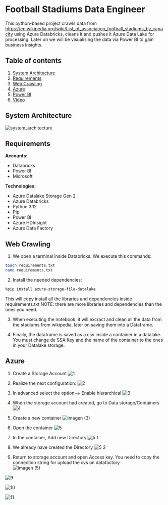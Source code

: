 
# Football Stadiums Data Engineer

This python-based project crawls data from https://en.wikipedia.org/wiki/List_of_association_football_stadiums_by_capacity using Azure Databricks, cleans it and pushes it Azure Data Lake for processing. Later on we will be visualising the data via Power BI to gain business insights.

## Table of contents

1. [System Architecture](#system-architecture)
2. [Requirements](#requirements)
3. [Web Crawling](#web-crawling)
6. [Azure](#azure)
7. [Power BI](#power-bi)
8. [Video](#video)

## System Architecture
![system_architecture](https://github.com/user-attachments/assets/7afa1916-d20e-4151-9be5-95840d77fa98)

## Requirements
**Accounts:**
  - Databricks
  - Power BI
  - Microsoft

**Technologies:**
  - Azure Datalake Storage Gen 2
  - Azure Databricks
  - Python 3.12
  - Pip
  - Power BI
  - Azure HDInsight
  - Azure Data Factory

## Web Crawling
1. We open a terminal inside Databricks. We execute this commands: 
```bash
touch requirements.txt
nano requirements.txt
```
2. Install the needed dependencies:
```bash
%pip install azure-storage-file-datalake

```
This will copy install all the libraries and dependencies inside requirements.txt
NOTE: there are more libraries and dependencies than the ones you need.

3. When executing the notebook, it will excract and clean all the data from the stadiums from wikipedia, later on saving them into a Dataframe.

4. Finally, the dataframe is saved as a csv inside a container in a datalake. You must change de SSA Key and the name of the container to the ones in your Datalake storage.

## Azure
1. Create a Storage Account
![1](https://github.com/user-attachments/assets/c0f3bec2-4b82-432f-9d4d-64e8bdb9b706)

2. Realize the next configuration:
![2](https://github.com/user-attachments/assets/1becd5e9-4e24-48b1-8c32-24008f430603)

3. In advanced select the option--> Enable hierarchical
![3](https://github.com/user-attachments/assets/55fd5bde-bbd3-4353-bd79-1f23f28345a8)

4. When the storage account had created, go to Data storage/Containers
![4](https://github.com/user-attachments/assets/e3d503d0-bbf7-4511-93b7-4aa97d303282)

5. Create a new container
![imagen (3)](https://github.com/user-attachments/assets/cfa23ab8-9197-40e4-ad9d-73e188657c4f)

6. Open the container
![5](https://github.com/user-attachments/assets/284616c5-a09d-43de-99ee-482007e00422)

7. In the container, Add new Directory
![5 1](https://github.com/user-attachments/assets/5734586e-c132-4010-a409-127bbfd6a2ad)

8. We already have created the Directory
![5 2](https://github.com/user-attachments/assets/15fe9b07-41c5-4e76-a139-42c5a0e28e3c)

9. Return to storage account and open Access key. You need to copy the connection string for upload the cvs on datafactory   
![imagen (5)](https://github.com/user-attachments/assets/35e5afcd-a3db-4584-9336-7edcd5402513)


![9](https://github.com/user-attachments/assets/136ee279-ab95-401f-8ea1-31890bd65904)

![10](https://github.com/user-attachments/assets/fb02bb7f-fb3a-4a6a-8ff2-246b619eabcf)

![11](https://github.com/user-attachments/assets/2bd7ecc4-c319-480d-92b2-e4e38d108dc4)

